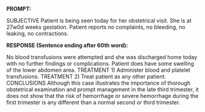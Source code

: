 **PROMPT:**

SUBJECTIVE Patient is being seen today for her obstetrical visit. She is at 27w0d weeks gestation. Patient reports no complaints, no bleeding, no leaking, no contractions.

**RESPONSE (Sentence ending after 60th word):**

No blood transfusions were attempted and she was discharged home today with no further findings or complications. Patient does have some swelling of the lower abdomen area. TREATMENT 1) Administer blood and platelet transfusions. TREATMENT 2) Treat patient as any other patient. CONCLUSIONS Although this case illustrates the importance of thorough obstetrical examination and prompt management in the late third trimester, it does not show that the risk of hemorrhage or severe hemorrhage during the first trimester is any different than a normal second or third trimester. 